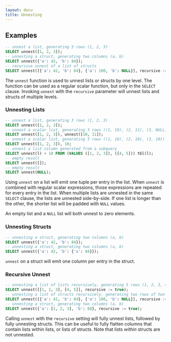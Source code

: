 ```yaml
---
layout: docu
title: Unnesting
---
```


## Examples

```sql
-- unnest a list, generating 3 rows (1, 2, 3)
SELECT unnest([1, 2, 3]);
-- unnesting a struct, generating two columns (a, b)
SELECT unnest({'a': 42, 'b': 84});
-- recursive unnest of a list of structs
SELECT unnest([{'a': 42, 'b': 84}, {'a': 100, 'b': NULL}], recursive := true);
```

The `unnest` function is used to unnest lists or structs by one level. The function can be used as a regular scalar function, but only in the `SELECT` clause. Invoking `unnest` with the `recursive` parameter will unnest lists and structs of multiple levels.

### Unnesting Lists

```sql
-- unnest a list, generating 3 rows (1, 2, 3)
SELECT unnest([1, 2, 3]);
-- unnest a scalar list, generating 3 rows ((1, 10), (2, 11), (3, NULL))
SELECT unnest([1, 2, 3]), unnest([10, 11]);
-- unnest a scalar list, generating 3 rows ((1, 10), (2, 10), (3, 10))
SELECT unnest([1, 2, 3]), 10;
-- unnest a list column generated from a subquery
SELECT unnest(l) + 10 FROM (VALUES ([1, 2, 3]), ([4, 5])) tbl(l);
-- empty result
SELECT unnest([]);
-- empty result
SELECT unnest(NULL);
```

Using `unnest` on a list will emit one tuple per entry in the list. When `unnest` is combined with regular scalar expressions, those expressions are repeated for every entry in the list. When multiple lists are unnested in the same `SELECT` clause, the lists are unnested side-by-side. If one list is longer than the other, the shorter list will be padded with `NULL` values.

An empty list and a `NULL` list will both unnest to zero elements.

### Unnesting Structs

```sql
-- unnesting a struct, generating two columns (a, b)
SELECT unnest({'a': 42, 'b': 84});
-- unnesting a struct, generating two columns (a, b)
SELECT unnest({'a': 42, 'b': {'x': 84}});
```

`unnest` on a struct will emit one column per entry in the struct.

### Recursive Unnest

```sql
-- unnesting a list of lists recursively, generating 5 rows (1, 2, 3, 4, 5)
SELECT unnest([[1, 2, 3], [4, 5]], recursive := true);
-- unnesting a list of structs recursively, generating two rows of two columns (a, b)
SELECT unnest([{'a': 42, 'b': 84}, {'a': 100, 'b': NULL}], recursive := true);
-- unnesting a struct, generating two columns (a, b)
SELECT unnest({'a': [1, 2, 3], 'b': 88}, recursive := true);
```

Calling `unnest` with the `recursive` setting will fully unnest lists, followed by fully unnesting structs. This can be useful to fully flatten columns that contain lists within lists, or lists of structs. Note that lists *within* structs are not unnested.
